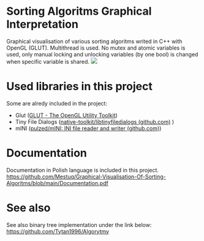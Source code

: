 # Sorting Algoritms Graphical Interpretation
Graphical visualisation of various sorting algoritms writed in C++ with OpenGL (GLUT).
Multithread is used. No mutex and atomic variables is used, only manual locking and unlocking variables (by one bool) is changed when specific variable is shared. 
![](https://github.com/Mestuq/Graphical-Visualisation-Of-Sorting-Algoritms/blob/main/Animation.gif)

# Used libraries in this project
Some are alredy included in the project:
- Glut ([GLUT - The OpenGL Utility Toolkit](https://www.opengl.org/resources/libraries/glut/glut_downloads.php))
- Tiny File Dialogs ([native-toolkit/libtinyfiledialogs (github.com)](https://github.com/native-toolkit/libtinyfiledialogs) )
- mINI ([pulzed/mINI: INI file reader and writer (github.com)](https://github.com/pulzed/mINI))

# Documentation
Documentation in Polish language is included in this project.
https://github.com/Mestuq/Graphical-Visualisation-Of-Sorting-Algoritms/blob/main/Documentation.pdf

# See also 
See also binary tree implementation under the link below:
https://github.com/Tytan1996/Algorytmy